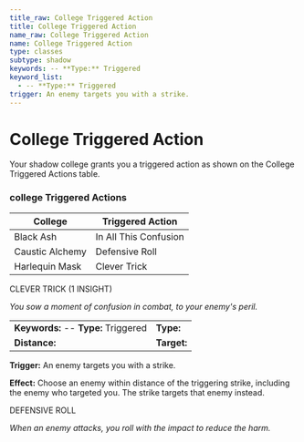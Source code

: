 ```yaml
---
title_raw: College Triggered Action
title: College Triggered Action
name_raw: College Triggered Action
name: College Triggered Action
type: classes
subtype: shadow
keywords: -- **Type:** Triggered
keyword_list:
  - -- **Type:** Triggered
trigger: An enemy targets you with a strike.
---
```


# College Triggered Action

Your shadow college grants you a triggered action as shown on the College Triggered Actions table.

### **college Triggered Actions**

| College         | Triggered Action      |
| --------------- | --------------------- |
| Black Ash       | In All This Confusion |
| Caustic Alchemy | Defensive Roll        |
| Harlequin Mask  | Clever Trick          |

CLEVER TRICK (1 INSIGHT)

*You sow a moment of confusion in combat, to your enemy's peril.*

|                                      |             |
| :----------------------------------- | :---------- |
| **Keywords:** -- **Type:** Triggered | **Type:**   |
| **Distance:**                        | **Target:** |

**Trigger:** An enemy targets you with a strike.

**Effect:** Choose an enemy within distance of the triggering strike, including the enemy who targeted you. The strike targets that enemy instead.

DEFENSIVE ROLL

*When an enemy attacks, you roll with the impact to reduce the harm.*
